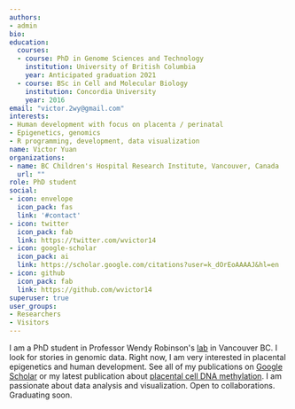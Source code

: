 ```yaml
---
authors:
- admin
bio: 
education:
  courses:
  - course: PhD in Genome Sciences and Technology
    institution: University of British Columbia
    year: Anticipated graduation 2021
  - course: BSc in Cell and Molecular Biology
    institution: Concordia University
    year: 2016
email: "victor.2wy@gmail.com"
interests:
- Human development with focus on placenta / perinatal
- Epigenetics, genomics
- R programming, development, data visualization
name: Victor Yuan
organizations:
- name: BC Children's Hospital Research Institute, Vancouver, Canada
  url: ""
role: PhD student
social:
- icon: envelope
  icon_pack: fas
  link: '#contact'
- icon: twitter
  icon_pack: fab
  link: https://twitter.com/wvictor14
- icon: google-scholar
  icon_pack: ai
  link: https://scholar.google.com/citations?user=k_dOrEoAAAAJ&hl=en
- icon: github
  icon_pack: fab
  link: https://github.com/wvictor14
superuser: true
user_groups:
- Researchers
- Visitors
---
```


I am a PhD student in Professor Wendy Robinson's [lab](https://robinsonresearch.ca/) in Vancouver BC. I look for stories in genomic data. Right now, I am very interested in placental epigenetics and human development. See all of my publications on [Google Scholar](https://scholar.google.com/citations?user=k_dOrEoAAAAJ&hl=en) or my latest publication about [placental cell DNA methylation](https://bmcgenomics.biomedcentral.com/articles/10.1186/s12864-020-07186-6). I am passionate about data analysis and visualization. Open to collaborations. Graduating soon.
